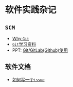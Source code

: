 软件实践杂记
======================

`SCM`
----------------

- [Why `Git`](git/README.md)
- [`Git`学习资料](git/study-material.md)
- PPT: [Git/GitLab(Github)使用](git/git-gitlab-usage.pptx)

软件文档
----------------

- [如何写一个`issue`](how-to-write-a-issue.md)
